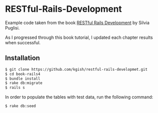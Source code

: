 # RESTful-Rails-Development
Example code taken from the book [RESTful Rails Development](http://shop.oreilly.com/product/0636920034469.do) by Silvia Puglisi.

As I progressed through this book tutorial, I updated each chapter results when successful.

## Installation

```bash
$ git clone https://github.com/kgish/restful-rails-developmet.git
$ cd book-rails4
$ bundle install
$ rake db:migrate
$ rails s
```

In order to populate the tables with test data, run the following command:
```bash
$ rake db:seed
```
